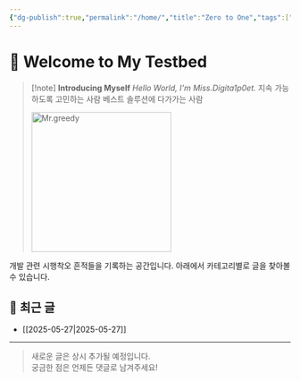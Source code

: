 ```yaml
---
{"dg-publish":true,"permalink":"/home/","title":"Zero to One","tags":["gardenEntry"],"noteIcon":"","created":"2025-05-27T13:25:46.129+09:00","updated":"2025-06-09T23:12:09.184+09:00"}
---
```


# 👋 Welcome to My Testbed

> [!note] **Introducing Myself**
> *Hello World, I'm Miss.Digita1p0et.*
> 지속 가능하도록 고민하는 사람
> 베스트 솔루션에 다가가는 사람
> 
>
> <img src="https://e7.pngegg.com/pngimages/751/645/png-clipart-mr-greedy-mr-men-mr-clever-mr-fussy-others-heart-magenta.png" width="250" alt="Mr.greedy" />

개발 관련 시행착오 흔적들을 기록하는 공간입니다.
아래에서 카테고리별로 글을 찾아볼 수 있습니다.


## 📂 최근 글

- [[2025-05-27\|2025-05-27]]
---

> 새로운 글은 상시 추가될 예정입니다.  
> 궁금한 점은 언제든 댓글로 남겨주세요!